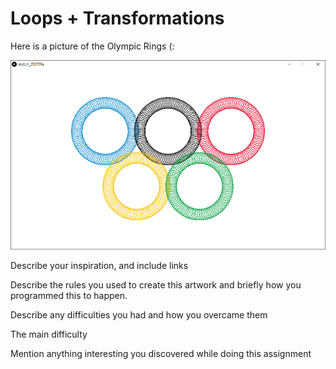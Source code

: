 # Loops + Transformations

Here is a picture of the Olympic Rings (:

![](olympic_rings.PNG)


Describe your inspiration, and include links

Describe the rules you used to create this artwork and briefly how you programmed this to happen.

Describe any difficulties you had and how you overcame them

The main difficulty 

Mention anything interesting you discovered while doing this assignment
